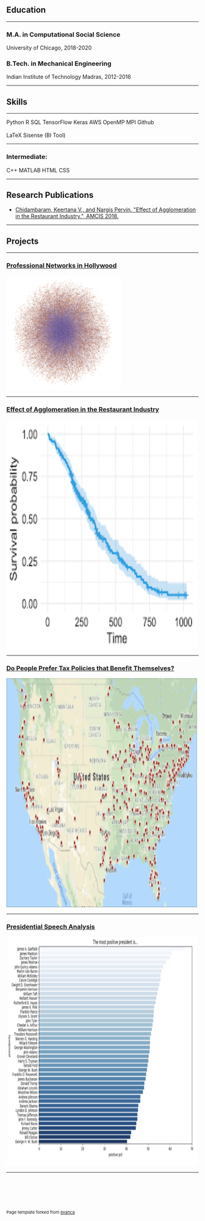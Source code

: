 ## Education

---

### M.A. in Computational Social Science
University of Chicago, 2018-2020

### B.Tech. in Mechanical Engineering
Indian Institute of Technology Madras, 2012-2016

---

## Skills

---
<span class="a">Python</span>
<span class="a">R</span>
<span class="a">SQL</span>
<span class="a">TensorFlow</span>
<span class="a">Keras</span>
<span class="a">AWS</span>
<span class="a">OpenMP</span>
<span class="a">MPI</span>
<span class="a">Github</span>
<br><br>
<span class="a">LaTeX</span>
<span class="a">Sisense (BI Tool)</span>

---

### Intermediate:
<span class="a">C++</span>
<span class="a">MATLAB</span>
<span class="a">HTML</span>
<span class="a">CSS</span>

---

## Research Publications

- [Chidambaram, Keertana V., and Nargis Pervin. "Effect of Agglomeration in the Restaurant Industry.", AMCIS 2018.
](https://github.com/keertanavc/Papers-and-Posters/blob/master/restaurant_agglomeration_working_paper.pdf)

---

## Projects

---

### [Professional Networks in Hollywood](/sample_page)
<img src="images/hollywood_network.png?raw=true" style="width:300px;height:300px;"/>

---
### [Effect of Agglomeration in the Restaurant Industry](/pdf/sample_presentation.pdf)
<img src="images/survival_model.png?raw=true" style="width:500px;height:600px;"/>

---

### [Do People Prefer Tax Policies that Benefit Themselves?](http://example.com/)
<img src="images/tax_demographic.png?raw=true" style="width:500px;height:600px;"/>

---
### [Presidential Speech Analysis](http://example.com/)
<img src="images/positive_president.png?raw=true" style="width:500px;height:600px;"/>

---



<br><br>
---
<p style="font-size:11px">Page template forked from <a href="https://github.com/evanca/quick-portfolio">evanca</a></p>
<!-- Remove above link if you don't want to attibute -->
